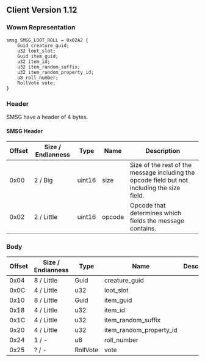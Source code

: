 ## Client Version 1.12

### Wowm Representation
```rust,ignore
smsg SMSG_LOOT_ROLL = 0x02A2 {
    Guid creature_guid;
    u32 loot_slot;
    Guid item_guid;
    u32 item_id;
    u32 item_random_suffix;
    u32 item_random_property_id;
    u8 roll_number;
    RollVote vote;
}
```
### Header
SMSG have a header of 4 bytes.

#### SMSG Header
| Offset | Size / Endianness | Type   | Name   | Description |
| ------ | ----------------- | ------ | ------ | ----------- |
| 0x00   | 2 / Big           | uint16 | size   | Size of the rest of the message including the opcode field but not including the size field.|
| 0x02   | 2 / Little        | uint16 | opcode | Opcode that determines which fields the message contains.|
### Body
| Offset | Size / Endianness | Type | Name | Description |
| ------ | ----------------- | ---- | ---- | ----------- |
| 0x04 | 8 / Little | Guid | creature_guid |  |
| 0x0C | 4 / Little | u32 | loot_slot |  |
| 0x10 | 8 / Little | Guid | item_guid |  |
| 0x18 | 4 / Little | u32 | item_id |  |
| 0x1C | 4 / Little | u32 | item_random_suffix |  |
| 0x20 | 4 / Little | u32 | item_random_property_id |  |
| 0x24 | 1 / - | u8 | roll_number |  |
| 0x25 | ? / - | RollVote | vote |  |
